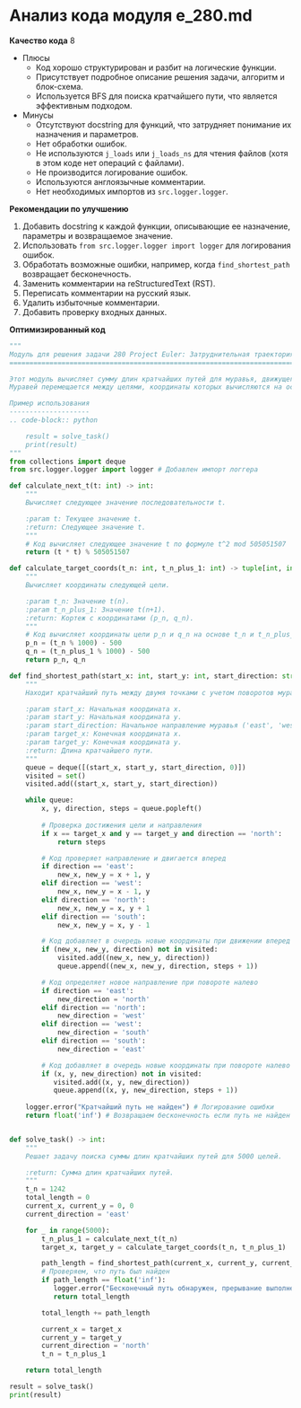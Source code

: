 # Анализ кода модуля e_280.md

**Качество кода**
8
-  Плюсы
    - Код хорошо структурирован и разбит на логические функции.
    - Присутствует подробное описание решения задачи, алгоритм и блок-схема.
    - Используется BFS для поиска кратчайшего пути, что является эффективным подходом.
-  Минусы
    -  Отсутствуют docstring для функций, что затрудняет понимание их назначения и параметров.
    -  Нет обработки ошибок.
    -  Не используются `j_loads` или `j_loads_ns` для чтения файлов (хотя в этом коде нет операций с файлами).
    -  Не производится логирование ошибок.
    -  Используются англоязычные комментарии.
    -  Нет необходимых импортов из `src.logger.logger`.

**Рекомендации по улучшению**
1. Добавить docstring к каждой функции, описывающие ее назначение, параметры и возвращаемое значение.
2.  Использовать `from src.logger.logger import logger` для логирования ошибок.
3.  Обработать возможные ошибки, например, когда `find_shortest_path` возвращает бесконечность.
4. Заменить комментарии на reStructuredText (RST).
5.  Переписать комментарии на русский язык.
6.  Удалить избыточные комментарии.
7.  Добавить проверку входных данных.

**Оптимизированный код**
```python
"""
Модуль для решения задачи 280 Project Euler: Затруднительная траектория муравья.
=================================================================================

Этот модуль вычисляет сумму длин кратчайших путей для муравья, движущегося по заданным правилам.
Муравей перемещается между целями, координаты которых вычисляются на основе последовательности t(n).

Пример использования
--------------------
.. code-block:: python

    result = solve_task()
    print(result)
"""
from collections import deque
from src.logger.logger import logger # Добавлен импорт логгера

def calculate_next_t(t: int) -> int:
    """
    Вычисляет следующее значение последовательности t.

    :param t: Текущее значение t.
    :return: Следующее значение t.
    """
    # Код вычисляет следующее значение t по формуле t^2 mod 505051507
    return (t * t) % 505051507

def calculate_target_coords(t_n: int, t_n_plus_1: int) -> tuple[int, int]:
    """
    Вычисляет координаты следующей цели.

    :param t_n: Значение t(n).
    :param t_n_plus_1: Значение t(n+1).
    :return: Кортеж с координатами (p_n, q_n).
    """
    # Код вычисляет координаты цели p_n и q_n на основе t_n и t_n_plus_1
    p_n = (t_n % 1000) - 500
    q_n = (t_n_plus_1 % 1000) - 500
    return p_n, q_n

def find_shortest_path(start_x: int, start_y: int, start_direction: str, target_x: int, target_y: int) -> int:
    """
    Находит кратчайший путь между двумя точками с учетом поворотов муравья.

    :param start_x: Начальная координата x.
    :param start_y: Начальная координата y.
    :param start_direction: Начальное направление муравья ('east', 'west', 'north', 'south').
    :param target_x: Конечная координата x.
    :param target_y: Конечная координата y.
    :return: Длина кратчайшего пути.
    """
    queue = deque([(start_x, start_y, start_direction, 0)])
    visited = set()
    visited.add((start_x, start_y, start_direction))

    while queue:
        x, y, direction, steps = queue.popleft()
        
        # Проверка достижения цели и направления
        if x == target_x and y == target_y and direction == 'north':
            return steps

        # Код проверяет направление и двигается вперед
        if direction == 'east':
            new_x, new_y = x + 1, y
        elif direction == 'west':
            new_x, new_y = x - 1, y
        elif direction == 'north':
            new_x, new_y = x, y + 1
        elif direction == 'south':
            new_x, new_y = x, y - 1

        # Код добавляет в очередь новые координаты при движении вперед
        if (new_x, new_y, direction) not in visited:
            visited.add((new_x, new_y, direction))
            queue.append((new_x, new_y, direction, steps + 1))

        # Код определяет новое направление при повороте налево
        if direction == 'east':
            new_direction = 'north'
        elif direction == 'north':
            new_direction = 'west'
        elif direction == 'west':
            new_direction = 'south'
        elif direction == 'south':
            new_direction = 'east'

        # Код добавляет в очередь новые координаты при повороте налево
        if (x, y, new_direction) not in visited:
           visited.add((x, y, new_direction))
           queue.append((x, y, new_direction, steps + 1))
    
    logger.error("Кратчайший путь не найден") # Логирование ошибки
    return float('inf') # Возвращаем бесконечность если путь не найден


def solve_task() -> int:
    """
    Решает задачу поиска суммы длин кратчайших путей для 5000 целей.

    :return: Сумма длин кратчайших путей.
    """
    t_n = 1242
    total_length = 0
    current_x, current_y = 0, 0
    current_direction = 'east'

    for _ in range(5000):
        t_n_plus_1 = calculate_next_t(t_n)
        target_x, target_y = calculate_target_coords(t_n, t_n_plus_1)

        path_length = find_shortest_path(current_x, current_y, current_direction, target_x, target_y)
        # Проверяем, что путь был найден
        if path_length == float('inf'):
           logger.error("Бесконечный путь обнаружен, прерывание выполнения")
           return total_length

        total_length += path_length

        current_x = target_x
        current_y = target_y
        current_direction = 'north'
        t_n = t_n_plus_1

    return total_length

result = solve_task()
print(result)
```